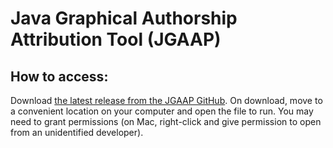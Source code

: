 # Java Graphical Authorship Attribution Tool (JGAAP)

## How to access:
Download [the latest release from the JGAAP GitHub](https://github.com/evllabs/JGAAP/releases).
On download, move to a convenient location on your computer and open the file to run. 
You may need to grant permissions (on Mac, right-click and give permission to open from an unidentified developer).
